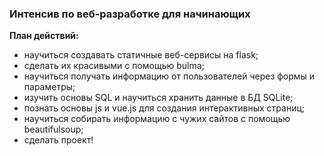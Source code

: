 ### Интенсив по веб-разработке для начинающих

**План действий:**

- научиться создавать статичные веб-сервисы на flask;
- сделать их красивыми с помощью bulma;
- научиться получать информацию от пользователей через формы и параметры;
- изучить основы SQL и научиться хранить данные в БД SQLite;
- познать основы js и vue.js для создания интерактивных страниц;
- научиться собирать информацию с чужих сайтов с помощью beautifulsoup;
- сделать проект!